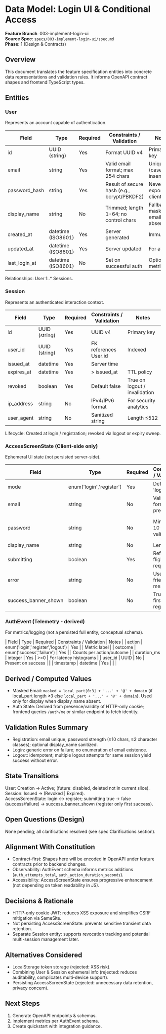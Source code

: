 # Data Model: Login UI & Conditional Access

**Feature Branch**: 003-implement-login-ui  
**Source Spec**: `specs/003-implement-login-ui/spec.md`  
**Phase**: 1 (Design & Contracts)

## Overview

This document translates the feature specification entities into concrete data representations and validation rules. It informs OpenAPI contract shapes and frontend TypeScript types.

## Entities

### User

Represents an account capable of authentication.

| Field | Type | Required | Constraints / Validation | Notes |
|-------|------|----------|---------------------------|-------|
| id | UUID (string) | Yes | Format UUID v4 | Primary key |
| email | string | Yes | Valid email format; max 254 chars | Unique (case-insensitive) |
| password_hash | string | Yes | Result of secure hash (e.g., bcrypt/PBKDF2) | Never exposed client side |
| display_name | string | No | Trimmed; length 1-64; no control chars | Fallback to masked email when absent |
| created_at | datetime (ISO8601) | Yes | Server generated | Immutable |
| updated_at | datetime (ISO8601) | Yes | Server updated | For audit |
| last_login_at | datetime (ISO8601) | No | Set on successful auth | Optional metric |

Relationships: User 1..* Sessions.

### Session

Represents an authenticated interaction context.

| Field | Type | Required | Constraints / Validation | Notes |
|-------|------|----------|---------------------------|-------|
| id | UUID (string) | Yes | UUID v4 | Primary key |
| user_id | UUID (string) | Yes | FK references User.id | Indexed |
| issued_at | datetime | Yes | Server time | |
| expires_at | datetime | Yes | > issued_at | TTL policy |
| revoked | boolean | Yes | Default false | True on logout / invalidation |
| ip_address | string | No | IPv4/IPv6 format | For security analytics |
| user_agent | string | No | Sanitized string | Length ≤512 |

Lifecycle: Created at login / registration; revoked via logout or expiry sweep.

### AccessScreenState (Client-side only)

Ephemeral UI state (not persisted server-side).

| Field | Type | Required | Constraints / Validation | Notes |
|-------|------|----------|---------------------------|-------|
| mode | enum('login','register') | Yes | Defaults 'login' | Toggle source |
| email | string | No | Valid email format if present | Preserved on errors |
| password | string | No | Min length 10 during validation | Never stored after submit |
| display_name | string | No | Length ≤64 | Optional |
| submitting | boolean | Yes | Reflects in-flight request | Prevent duplicates |
| error | string | No | User-friendly message | Generic for login failure |
| success_banner_shown | boolean | No | True post-first registration | Auto dismiss or manual |

### AuthEvent (Telemetry - derived)

For metrics/logging (not a persisted full entity, conceptual schema).

| Field | Type | Required | Constraints / Validation | Notes |
| action | enum('login','register','logout') | Yes | | Metric label |
| outcome | enum('success','failure') | Yes | | Counts per action/outcome |
| duration_ms | integer | Yes | >=0 | For latency histograms |
| user_id | UUID | No | Present on success | |
| timestamp | datetime | Yes | | |

## Derived / Computed Values

- Masked Email: `masked = local_part[0:3] + '...' + '@' + domain` (if local_part length ≥3 else `local_part + '...' + '@' + domain`). Used only for display when display_name absent.
- Auth State: Derived from presence/validity of HTTP-only cookie; frontend queries `/auth/me` or similar endpoint to fetch identity.

## Validation Rules Summary

- Registration: email unique; password strength (≥10 chars, ≥2 character classes); optional display_name sanitized.
- Login: generic error on failure; no enumeration of email existence.
- Logout: idempotent; multiple logout attempts for same session yield success without error.

## State Transitions

User: Creation → Active; (future: disabled, deleted not in current slice).  
Session: Issued → (Revoked | Expired).  
AccessScreenState: login ↔ register; submitting true → false (success/failure) → success_banner_shown (register only first success).

## Open Questions (Design)

None pending; all clarifications resolved (see spec Clarifications section).

## Alignment With Constitution

- Contract-first: Shapes here will be encoded in OpenAPI under feature contracts prior to backend changes.
- Observability: AuthEvent schema informs metrics additions (`auth_attempts_total`, `auth_action_duration_seconds`).
- Accessibility: AccessScreenState ensures progressive enhancement (not depending on token readability in JS).

## Decisions & Rationale

- HTTP-only cookie JWT: reduces XSS exposure and simplifies CSRF mitigation via SameSite.
- Not persisting AccessScreenState: prevents sensitive transient data retention.
- Separate Session entity: supports revocation tracking and potential multi-session management later.

## Alternatives Considered

- LocalStorage token storage (rejected: XSS risk).
- Combining User & Session ephemeral info (rejected: reduces auditability, complicates multi-device support).
- Persisting AccessScreenState (rejected: unnecessary data retention, privacy concern).

## Next Steps

1. Generate OpenAPI endpoints & schemas.
2. Implement metrics per AuthEvent schema.
3. Create quickstart with integration guidance.
